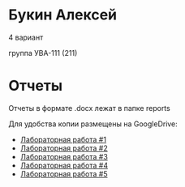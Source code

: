 # Букин Алексей

4 вариант

группа УВА-111 (211)

# Отчеты

Отчеты в формате .docx лежат в папке reports

Для удобства копии размещены на GoogleDrive:

* [Лабораторная работа #1](https://drive.google.com/file/d/1-tX-tLzjdbtAbf5UfHXl9XfZ59H4Sh42/view?usp=sharing "GoogleDrive:lab1.docx")
* [Лабораторная работа #2](https://drive.google.com/file/d/1MP81Td0dvaYxnAFnOCrEoWy_of_f0KdD/view?usp=sharing "GoogleDrive:lab2.docx")
* [Лабораторная работа #3](https://drive.google.com/file/d/1CQ6FVTf_zkXKQjaHeEwbtZVO2AFn5pvA/view?usp=sharing "GoogleDrive:lab3.docx")
* [Лабораторная работа #4](https://drive.google.com/file/d/1CXPxBgwSR95bI7lvPDrH9s5sapEpI0ha/view?usp=sharing "GoogleDrive:lab4.docx")
* [Лабораторная работа #5](https://drive.google.com/file/d/1_m6gi9iSjEy016JqzL5ANhlzth6_dijM/view?usp=sharing "GoogleDrive:lab5.docx")

